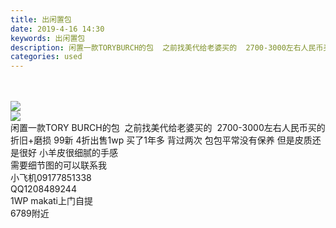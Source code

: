 ```yaml
---
title: 出闲置包
date: 2019-4-16 14:30
keywords: 出闲置包
description: 闲置一款TORYBURCH的包  之前找美代给老婆买的  2700-3000左右人民币买的折旧+磨损99新4折出售1wp买了1年多背过两次包包平常没有保养但是皮质还是很好小羊皮很细腻的手感需要细节图的可以联系我小飞机09177851338Q
categories: used
---
```

<td class="t_f" id="postmessage_3516679">

<br/>
<br/>

<img aid="1142439" data-cf-modified-0b053e06bf0d451f04c6659d-="" file="data/attachment/forum/201904/16/142913tvj1tjtihcvtw0w0.jpg.thumb.jpg" id="aimg_1142439" inpost="1" onclick="" onmouseover="" src="http://www.flw.ph/data/attachment/forum/201904/16/142913tvj1tjtihcvtw0w0.jpg" style="cursor:pointer" zoomfile="data/attachment/forum/201904/16/142913tvj1tjtihcvtw0w0.jpg"/>


<br/>

<img aid="1142438" data-cf-modified-0b053e06bf0d451f04c6659d-="" file="data/attachment/forum/201904/16/142911pa93wa526vi270va.jpg.thumb.jpg" id="aimg_1142438" inpost="1" onclick="" onmouseover="" src="http://www.flw.ph/data/attachment/forum/201904/16/142911pa93wa526vi270va.jpg" style="cursor:pointer" zoomfile="data/attachment/forum/201904/16/142911pa93wa526vi270va.jpg"/>


<br/>
闲置一款TORY BURCH的包  之前找美代给老婆买的  2700-3000左右人民币买的 折旧+磨损 99新 4折出售1wp 买了1年多 背过两次 包包平常没有保养 但是皮质还是很好 小羊皮很细腻的手感 <br/>
需要细节图的可以联系我<br/>
小飞机09177851338<br/>
QQ1208489244<br/>
1WP makati上门自提<br/>
6789附近<br/>
</td>
